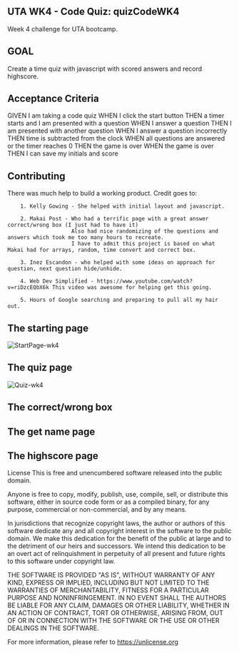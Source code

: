 ## UTA WK4 - Code Quiz: quizCodeWK4
Week 4 challenge for UTA bootcamp.

## GOAL
Create a time quiz with javascript with scored answers and record highscore.

## Acceptance Criteria
GIVEN I am taking a code quiz
WHEN I click the start button
THEN a timer starts and I am presented with a question
WHEN I answer a question
THEN I am presented with another question
WHEN I answer a question incorrectly
THEN time is subtracted from the clock
WHEN all questions are answered or the timer reaches 0
THEN the game is over
WHEN the game is over
THEN I can save my initials and score

## Contributing

There was much help to build a working product. 
    Credit goes to:
    
        1. Kelly Gowing - She helped with initial layout and javascript.
       
        2. Makai Post - Who had a terrific page with a great answer correct/wrong box (I just had to have it)
                        Also had nice randomizing of the questions and answers which took me too many hours to recreate.
                        I have to admit this project is based on what Makai had for arrays, random, time convert and correct box.
       
        3. Inez Escandon - who helped with some ideas on approach for question, next question hide/unhide.
       
        4. Web Dev Simplified - https://www.youtube.com/watch?v=riDzcEQbX6k This video was awesome for helping get this going.
        
        5. Hours of Google searching and preparing to pull all my hair out.

## The starting page
![StartPage-wk4](https://user-images.githubusercontent.com/76980137/111052267-25534980-841f-11eb-8590-7b46b45c4230.JPG)
## The quiz page
![Quiz-wk4](https://user-images.githubusercontent.com/76980137/111052272-2ab09400-841f-11eb-9bfe-b57b50efeffd.JPG)
## The correct/wrong box

## The get name page

## The highscore page

License
This is free and unencumbered software released into the public domain.

Anyone is free to copy, modify, publish, use, compile, sell, or distribute this software, either in source code form or as a compiled binary, for any purpose, commercial or non-commercial, and by any means.

In jurisdictions that recognize copyright laws, the author or authors of this software dedicate any and all copyright interest in the software to the public domain. We make this dedication for the benefit of the public at large and to the detriment of our heirs and successors. We intend this dedication to be an overt act of relinquishment in perpetuity of all present and future rights to this software under copyright law.

THE SOFTWARE IS PROVIDED "AS IS", WITHOUT WARRANTY OF ANY KIND, EXPRESS OR IMPLIED, INCLUDING BUT NOT LIMITED TO THE WARRANTIES OF MERCHANTABILITY, FITNESS FOR A PARTICULAR PURPOSE AND NONINFRINGEMENT. IN NO EVENT SHALL THE AUTHORS BE LIABLE FOR ANY CLAIM, DAMAGES OR OTHER LIABILITY, WHETHER IN AN ACTION OF CONTRACT, TORT OR OTHERWISE, ARISING FROM, OUT OF OR IN CONNECTION WITH THE SOFTWARE OR THE USE OR OTHER DEALINGS IN THE SOFTWARE.

For more information, please refer to https://unlicense.org
